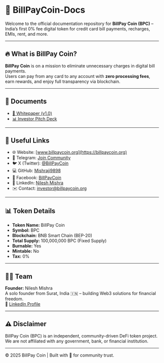 # 🚀 BillPayCoin-Docs

Welcome to the official documentation repository for **BillPay Coin (BPC)** – India’s first 0% fee digital token for credit card bill payments, recharges, EMIs, rent, and more.

---

## 🔥 What is BillPay Coin?

**BillPay Coin** is on a mission to eliminate unnecessary charges in digital bill payments.  
Users can pay from any card to any account with **zero processing fees**, earn rewards, and enjoy full transparency via blockchain.

---

## 📄 Documents

- [📘 Whitepaper (v1.0)](https://github.com/Mishraji9898/BillPayCoin-Docs/blob/main/BillPay_Coin_Whitepaper_.pdf)
- [📊 Investor Pitch Deck](https://github.com/Mishraji9898/BillPayCoin-Docs/blob/main/Investor%20Ptich%20Deck%2001.pdf)

---

## 🔗 Useful Links

- 🌐 Website: [www.billpaycoin.org](https://billpaycoin.org)
- 📢 Telegram: [Join Community](https://t.me/BillPayCoinCommunity)
- 🐦 X (Twitter): [@BillPayCoin](https://x.com/BillPayCoin)
- 💻 GitHub: [Mishraji9898](https://github.com/Mishraji9898)
- 📘 Facebook: [BillPayCoin](https://www.facebook.com/share/1YLrWSsoJu/)
- 💼 LinkedIn: [Nilesh Mishra](https://www.linkedin.com/in/nilesh-mishra-a49443373/)
- ✉️ Contact: [investor@billpaycoin.org](mailto:investor@billpaycoin.org)

---

## 📊 Token Details

- **Token Name:** BillPay Coin  
- **Symbol:** BPC  
- **Blockchain:** BNB Smart Chain (BEP-20)  
- **Total Supply:** 100,000,000 BPC (Fixed Supply)  
- **Burnable:** Yes  
- **Mintable:** No  
- **Tax:** 0%

---

## 👨‍💼 Team

**Founder:** Nilesh Mishra  
A solo founder from Surat, India 🇮🇳 – building Web3 solutions for financial freedom.  
🔗 [LinkedIn Profile](https://www.linkedin.com/in/nilesh-mishra-a49443373/)

---

## ⚠️ Disclaimer

BillPay Coin (BPC) is an independent, community-driven DeFi token project.  
We are not affiliated with any government, bank, or financial institution.

---

© 2025 BillPay Coin | Built with 💙 for community trust.

